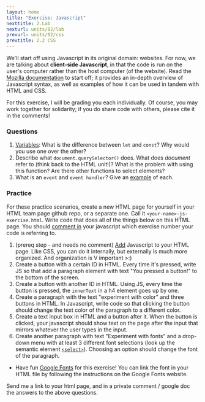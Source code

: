```yaml
---
layout: home
title: "Exercise: Javascript"
nexttitle: 2.Lab
nexturl: units/02/lab
prevurl: units/02/css
prevtitle: 2.2 CSS
---
```


We'll start off using Javascript in its original domain: websites. For now, we are talking about **client-side Javascript**, in that the code is run on the user's computer rather than the host computer (of the website).
Read the [Mozilla documentation](https://developer.mozilla.org/en-US/docs/Learn/JavaScript) to start off; it provides an in-depth overview of Javascript syntax, as well
as examples of how it can be used in tandem with HTML and CSS.

For this exercise, I will be grading you each individually. Of course, you may work together for solidarity; if you do share code with others, please cite it in the comments!

### Questions

1. [Variables](https://developer.mozilla.org/en-US/docs/Learn/JavaScript/First_steps/A_first_splash#adding_variables_to_store_our_data): What is the difference between `let` and `const`? Why would you use one over the other?
2. Describe what `document.querySelector()` does. What does *document* refer to (think back to the HTML unit!)? What is the problem with using this function? Are there other functions to select elements?
3. What is an `event` and `event handler`? Give an [example](https://developer.mozilla.org/en-US/docs/Learn/JavaScript/Building_blocks/Events) of each.

### Practice

For these practice scenarios, create a new HTML page for yourself in your HTML team page github repo, or a separate one. Call it `<your-name>-js-exercise.html`. Write code that does all of the things below on this HTML page. You should [comment in](https://developer.mozilla.org/en-US/docs/Learn/JavaScript/First_steps/What_is_JavaScript#comments) your javascript which exercise number your code is referring to.

1. (prereq step - and needs no comment) [Add](https://developer.mozilla.org/en-US/docs/Learn/JavaScript/First_steps/What_is_JavaScript#external_javascript) Javascript to your HTML page. Like CSS, you can do it internally, but externally is much more organized. And organization is V important >:)
2. Create a button with a certain ID in HTML. Every time it's pressed, write JS so that add a paragraph element with text "You pressed a button!" to the bottom of the screen.
3. Create a button with another ID in HTML. Using JS, every time the button is pressed, the `innerText` in a h4 element goes up by one.
4. Create a paragraph with the text "experiment with color" and three buttons in HTML. In Javascript, write code so that clicking the button should change the text color of the paragraph to a different color.
5. Create a text input box in HTML and a button after it. When the button is clicked, your javascript should show text on the page after the input that mirrors whatever the user types in the input.
6. Create another paragraph with text "Experiment with fonts" and a drop-down menu with at least 3 different font selections (look up the semantic element [`<select>`](https://developer.mozilla.org/en-US/docs/Web/HTML/Element/select)). Choosing an option should
change the font of the paragraph.
- Have fun [Google Fonts](https://fonts.google.com/) for this exercise! You can link the font in your HTML file by following the instructions on the Google Fonts website.

Send me a link to your html page, and in a private comment / google doc the answers to the above questions.